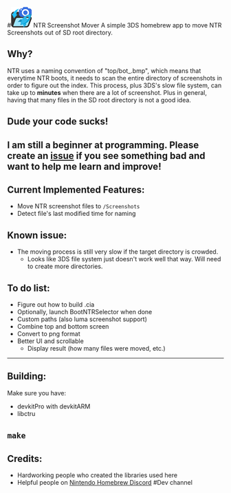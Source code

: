 #![# NTR Screenshot Mover](https://github.com/3096/NTR-Screenshot-Mover/raw/master/meta/icon.png) NTR Screenshot Mover
A simple 3DS homebrew app to move NTR Screenshots out of SD root directory.

## Why?

NTR uses a naming convention of "top/bot_<INDEX>.bmp", which means that everytime NTR boots, it needs to scan the entire directory of screenshots in order to figure out the index. This process, plus 3DS's slow file system, can take up to **minutes** when there are a lot of screenshot. Plus in general, having that many files in the SD root directory is not a good idea.

## Dude your code sucks!

I am still a beginner at programming. Please create an [issue](https://github.com/3096/NTR-Screenshot-Mover/issues/new) if you see something bad and want to help me learn and improve!
---
## Current Implemented Features:

- Move NTR screenshot files to `/Screenshots`
- Detect file's last modified time for naming

## Known issue:
- The moving process is still very slow if the target directory is crowded.
    - Looks like 3DS file system just doesn't work well that way. Will need to create more directories.

## To do list:

- Figure out how to build .cia
- Optionally, launch BootNTRSelector when done
- Custom paths (also luma screenshot support)
- Combine top and bottom screen
- Convert to png format
- Better UI and scrollable
    - Display result (how many files were moved, etc.)
---
## Building:

Make sure you have:

- devkitPro with devkitARM
- libctru

`make`
---
## Credits:

- Hardworking people who created the libraries used here
- Helpful people on [Nintendo Homebrew Discord](https://discord.gg/C29hYvh) #Dev channel
